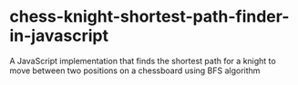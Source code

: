 # chess-knight-shortest-path-finder-in-javascript
A JavaScript implementation that finds the shortest path for a knight to move between two positions on a chessboard using BFS algorithm
